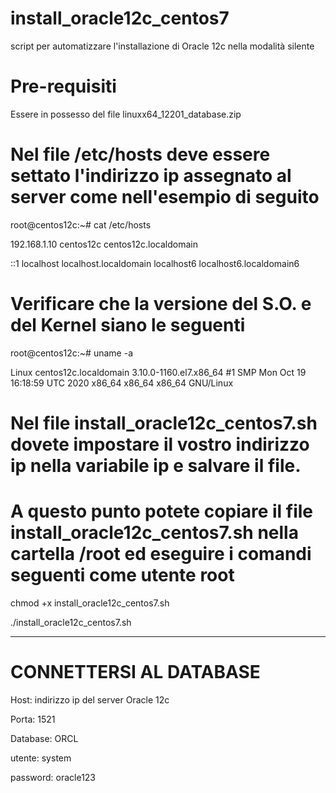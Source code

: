 # install_oracle12c_centos7

script per automatizzare l'installazione di Oracle 12c  nella modalità silente

# Pre-requisiti
Essere in possesso del file linuxx64_12201_database.zip

# Nel file /etc/hosts deve essere settato l'indirizzo ip assegnato al server come nell'esempio di seguito

root@centos12c:~# cat /etc/hosts

192.168.1.10   centos12c centos12c.localdomain

::1         localhost localhost.localdomain localhost6 localhost6.localdomain6

# Verificare che la versione del S.O. e del Kernel siano le seguenti
root@centos12c:~# uname -a

Linux centos12c.localdomain 3.10.0-1160.el7.x86_64 #1 SMP Mon Oct 19 16:18:59 UTC 2020 x86_64 x86_64 x86_64 GNU/Linux

# Nel file install_oracle12c_centos7.sh dovete impostare il vostro indirizzo ip nella variabile ip e salvare il file.

# A questo punto potete copiare il file install_oracle12c_centos7.sh nella cartella /root ed eseguire i comandi seguenti come utente root

chmod +x install_oracle12c_centos7.sh

./install_oracle12c_centos7.sh

--------------------------------------------------------------------------------------------------------------------------------------

# CONNETTERSI AL DATABASE

Host: indirizzo ip del server Oracle 12c

Porta: 1521

Database: ORCL

utente: system

password: oracle123
